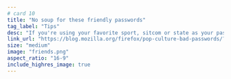 ```yaml
---
# card 10
title: "No soup for these friendly passwords"
tag_label: "Tips"
desc: "If you're using your favorite sport, sitcom or state as your passwords, 1) you're not alone, and 2) you need to change them."
link_url: "https://blog.mozilla.org/firefox/pop-culture-bad-passwords/?utm_source=www.mozilla.org&utm_medium=referral&utm_campaign=homepage&utm_content=card"
size: "medium"
image: "friends.png"
aspect_ratio: "16-9"
include_highres_image: true
---
```

